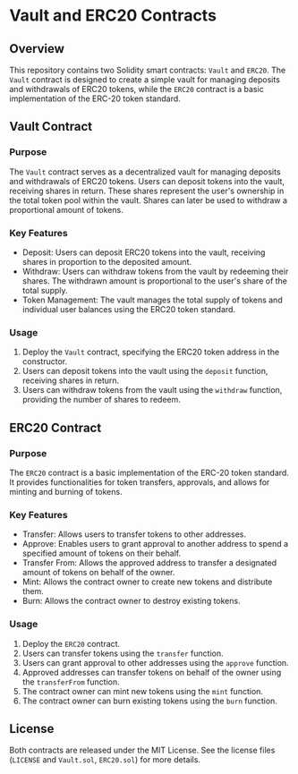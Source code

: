 # Vault and ERC20 Contracts 

## Overview

This repository contains two Solidity smart contracts: `Vault` and `ERC20`. The `Vault` contract is designed to create a simple vault for managing deposits and withdrawals of ERC20 tokens, while the `ERC20` contract is a basic implementation of the ERC-20 token standard.

## Vault Contract

### Purpose

The `Vault` contract serves as a decentralized vault for managing deposits and withdrawals of ERC20 tokens. Users can deposit tokens into the vault, receiving shares in return. These shares represent the user's ownership in the total token pool within the vault. Shares can later be used to withdraw a proportional amount of tokens.

### Key Features

- Deposit: Users can deposit ERC20 tokens into the vault, receiving shares in proportion to the deposited amount.
- Withdraw: Users can withdraw tokens from the vault by redeeming their shares. The withdrawn amount is proportional to the user's share of the total supply.
- Token Management: The vault manages the total supply of tokens and individual user balances using the ERC20 token standard.

### Usage

1. Deploy the `Vault` contract, specifying the ERC20 token address in the constructor.
2. Users can deposit tokens into the vault using the `deposit` function, receiving shares in return.
3. Users can withdraw tokens from the vault using the `withdraw` function, providing the number of shares to redeem.

## ERC20 Contract

### Purpose

The `ERC20` contract is a basic implementation of the ERC-20 token standard. It provides functionalities for token transfers, approvals, and allows for minting and burning of tokens.

### Key Features

- Transfer: Allows users to transfer tokens to other addresses.
- Approve: Enables users to grant approval to another address to spend a specified amount of tokens on their behalf.
- Transfer From: Allows the approved address to transfer a designated amount of tokens on behalf of the owner.
- Mint: Allows the contract owner to create new tokens and distribute them.
- Burn: Allows the contract owner to destroy existing tokens.

### Usage

1. Deploy the `ERC20` contract.
2. Users can transfer tokens using the `transfer` function.
3. Users can grant approval to other addresses using the `approve` function.
4. Approved addresses can transfer tokens on behalf of the owner using the `transferFrom` function.
5. The contract owner can mint new tokens using the `mint` function.
6. The contract owner can burn existing tokens using the `burn` function.

## License

Both contracts are released under the MIT License. See the license files (`LICENSE` and `Vault.sol`, `ERC20.sol`) for more details.
